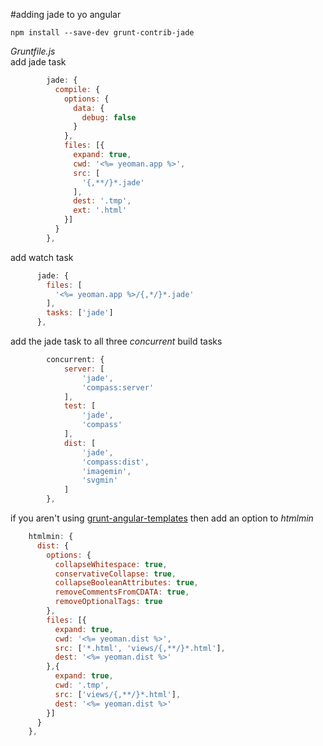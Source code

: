 #adding jade to yo angular
```
npm install --save-dev grunt-contrib-jade
```
*Gruntfile.js*  
add jade task
```javascript
        jade: {
          compile: {
            options: {
              data: {
                debug: false 
              }
            },
            files: [{
              expand: true,
              cwd: '<%= yeoman.app %>',
              src: [
                '{,**/}*.jade'
              ],
              dest: '.tmp',
              ext: '.html'
            }]
          }
        },
```
add watch task
```javascript
      jade: {
        files: [
          '<%= yeoman.app %>/{,*/}*.jade'
        ],
        tasks: ['jade']
      },
```
add the jade task to all three *concurrent* build tasks
```javascript
        concurrent: {
            server: [
                'jade',
                'compass:server'
            ],
            test: [
                'jade',
                'compass'
            ],
            dist: [
                'jade',
                'compass:dist',
                'imagemin',
                'svgmin'
            ]
        },
```
if you aren't using [grunt-angular-templates](https://github.com/ndxbxrme/useful-things/blob/newmain/guides/packaging-angular-templates.md) then add an option to *htmlmin*
```javascript
    htmlmin: {
      dist: {
        options: {
          collapseWhitespace: true,
          conservativeCollapse: true,
          collapseBooleanAttributes: true,
          removeCommentsFromCDATA: true,
          removeOptionalTags: true
        },
        files: [{
          expand: true,
          cwd: '<%= yeoman.dist %>',
          src: ['*.html', 'views/{,**/}*.html'],
          dest: '<%= yeoman.dist %>'
        },{
          expand: true,
          cwd: '.tmp',
          src: ['views/{,**/}*.html'],
          dest: '<%= yeoman.dist %>'
        }]
      }
    },
```
